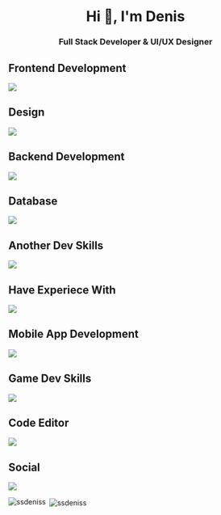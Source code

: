 <h1 align="center">Hi 👋, I'm Denis</h1>
<h3 align="center">Full Stack Developer & UI/UX Designer</h3>

Frontend Development <br> 
---
<p>
  <a href="https://skillicons.dev">
    <img src="https://skillicons.dev/icons?i=js,ts,html,css,sass,react,redux,tailwind,bootstrap,materialui,git,github,gitlab,vscode,vite,vue,webpack,gulp,pug,babel " />
  </a>
</p>

Design <br> 
---
<p>
  <a href="https://skillicons.dev">
    <img src="https://skillicons.dev/icons?i=ps,ae,au,ai,pr,autocad,blender,figma," />
  </a>
</p>

Backend Development <br> 
---
<p>
  <a href="https://skillicons.dev">
    <img src="https://skillicons.dev/icons?i=nodejs,spring,express,nestjs,java,spring,maven,hibernate" />
   </a>
</p>

Database <br>
---
<p>
  <a href="https://skillicons.dev">
    <img src="https://skillicons.dev/icons?i=mongodb,mysql,"/>
  </a>
</p>

Another Dev Skills <br> 
---
<p>
  <a href="https://skillicons.dev">
    <img src="https://skillicons.dev/icons?i=docker,postman,powershell,arduino," />
  </a>
</p>

Have Experiece With <br>
---
<p>
  <a href="https://skillicons.dev">
    <img src="https://skillicons.dev/icons?i=c,cpp,py,linux,matlab,octave,nextjs,bash,fastapi,gatsby,php,angular" />
  </a>
</p>

Mobile App Development <br>
---
<p>
  <a href="https://skillicons.dev">
      <img src="https://skillicons.dev/icons?i=react,androidstudio" />
  </a>
</p>

Game Dev Skills <br>
---
<p>
  <a href="https://skillicons.dev">
    <img src="https://skillicons.dev/icons?i=godot," />
  </a>
</p>

Code Editor <br>
---
<p>
  <a href="https://skillicons.dev">
    <img src="https://skillicons.dev/icons?i=vscode,idea,visualstudio" />
  </a>
</p>

Social <br>
---
<p>
   <a target="_blank" href="https://www.linkedin.com/in/seremet-denis-530893250/">
     <img src="https://skillicons.dev/icons?i=linkedin" />
  </a>
</p>

<p><img align="left" src="https://github-readme-stats.vercel.app/api/top-langs?username=ssdeniss&show_icons=true&locale=en&layout=compact" alt="ssdeniss" /></p>

<p>&nbsp;<img align="center" src="https://github-readme-stats.vercel.app/api?username=ssdeniss&show_icons=true&locale=en" alt="ssdeniss" /></p>
